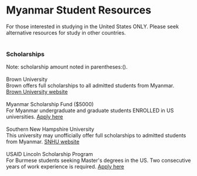 # Myanmar Student Resources<br>
For those interested in studying in the United States ONLY. Please seek alternative resources for study in other countries.<br>
<br>
### Scholarships<br>
Note: scholarship amount noted in parentheses:().<br>
<br>
Brown University<br>
Brown offers full scholarships to all admitted students from Myanmar. [Brown University website](https://www.brown.edu/)<br>
<br>
Myanmar Scholarship Fund ($5000)<br>
For Myanmar undergraduate and graduate students ENROLLED in US universities. [Apply here](https://www.iie.org/Programs/USABCI-Myanmar-Scholarship)<br>
<br>
Southern New Hampshire University<br>
This university may unofficially offer full scholarships to admitted students from Myanmar. [SNHU website](https://www.snhu.edu/)<br>
<br>
USAID Lincoln Scholarship Program<br>
For Burmese students seeking Master's degrees in the US. Two consecutive years of work experience is required. [Apply here](https://www.iie.org/Programs/USAID-Lincoln-Scholarship-Program)<br>
